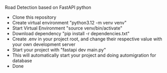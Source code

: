 Road Detection based on FastAPI python

- Clone this repository
- Create virtual environment "python3.12 -m venv venv"
- Start Virtual Environment "source venv/bin/activate"
- Download dependency "pip install -r dependencies.txt"
- Create .env in your project root, and change their respective value with your own development server
- Start your project with "fastapi dev main.py"
- This will automatically start your project and doing automigration for database
- Done